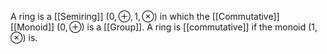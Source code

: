 A ring is a [[Semiring]] $(0, \oplus, 1, \otimes)$ in which the [[Commutative]] [[Monoid]] $(0, \oplus)$ is a [[Group]].
A ring is [[commutative]] if the monoid $(1, \otimes)$ is.